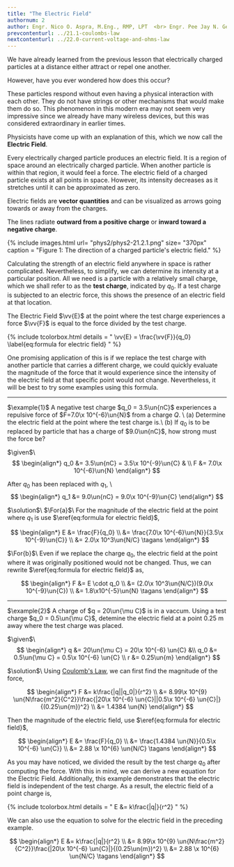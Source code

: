 ```yaml
---
title: "The Electric Field"
authornum: 2
author: Engr. Nico O. Aspra, M.Eng., RMP, LPT  <br> Engr. Pee Jay N. Gealone
prevcontenturl: ../21.1-coulombs-law
nextcontenturl: ../22.0-current-voltage-and-ohms-law
---
```



We have already learned from the previous lesson that electrically charged particles at a distance either attract or repel one another. 

However, have you ever wondered how does this occur? 

These particles respond without even having a physical interaction with each other. They do not have strings or other mechanisms that would make them do so. This phenomenon in this modern era may not seem very impressive since we already have many wireless devices, but this was considered extraordinary in earlier times. 

Physicists have come up with an explanation of this, which we now call the **Electric Field**.



Every electrically charged particle produces an electric field. It is a region of space around an electrically charged particle. When another particle is within that region, it would feel a force. The electric field of a charged particle exists at all points in space. However, its intensity decreases as it stretches until it can be approximated as zero.


Electric fields are **vector quantities** and can be visualized as arrows going towards or away from the charges. 

The lines radiate **outward from a positive charge** or **inward toward a negative charge**.





{% include images.html 
    url= "phys2/phys2-21.2.1.png" 
    size= "370px"
    caption = "Figure 1: The direction of a charged particle's electric field."
%}





Calculating the strength of an electric field anywhere in space is rather complicated. Nevertheless, to simplify, we can determine its intensity at a particular position. All we need is a particle with a relatively small charge, which we shall refer to as the **test charge**, indicated by $q_0$. If a test charge is subjected to an electric force, this shows the presence of an electric field at that location.


The Electric Field $\vv{E}$ at the point where the test charge experiences a force $\vv{F}$ is equal to the force divided by the test charge.

{% include tcolorbox.html
    details = "
        \vv{E} = \frac{\vv{F}}{q_0}
        \label{eq:formula for electric field}
    "
%}


One promising application of this is if we replace the test charge with another particle that carries a different charge, we could quickly evaluate the magnitude of the force that it would experience since the intensity of the electric field at that specific point would not change. Nevertheless, it will be best to try some examples using this formula.









---
$\example{1}$
A negative test charge $q_0 = 3.5\un{nC}$ experiences a repulsive force of $F=7.0\x 10^{-6}\un{N}$ from a charge $Q$. \\
(a) Determine the electric field at the point where the test charge is.\\
(b) If $q_0$ is to be replaced by particle that has a charge of $9.0\un{nC}$, how strong must the force be?

$\given$\\
$$
\begin{align*}
	q_0 &= 3.5\un{nC} = 3.5\x 10^{-9}\un{C} & \\
	F &= 7.0\x 10^{-6}\un{N}
\end{align*}
$$ 

After $q_0$ has been replaced with $q_1$, \\
$$
\begin{align*}
	q_1 &= 9.0\un{nC} = 9.0\x 10^{-9}\un{C}
\end{align*}
$$



$\solution$\\
$\For{a}$\\
For the magnitude of the electric field at the point where $q_1$ is use $\eref{eq:formula for electric field}$,

$$
\begin{align*}
	E &= \frac{F}{q_0} \\
	&= \frac{7.0\x 10^{-6}\un{N}}{3.5\x 10^{-9}\un{C}} \\
	&= 2.0\x 10^3\un{N/C}		\tagans
\end{align*}
$$


$\For{b}$\\
Even if we replace the charge $q_0$, the electric field at the point where it was originally positioned would not be changed. Thus, we can rewrite $\eref{eq:formula for electric field}$ as,

$$
\begin{align*}
	F &= E \cdot q_0 \\
	&= (2.0\x 10^3\un{N/C})(9.0\x 10^{-9}\un{C}) \\
	&= 1.8\x10^{-5}\un{N}	\tagans
\end{align*}
$$













---
$\example{2}$
A charge of $q = 20\un{\mu C}$ is in a vaccum. Using a test charge $q_0 = 0.5\un{\mu C}$, detemine the electric field at a point 0.25 m away where the test charge was placed.

$\given$\\
$$
\begin{align*}
	q &= 20\un{\mu C} = 20\x 10^{-6} \un{C} &\\
	q_0 &= 0.5\un{\mu C} = 0.5\x 10^{-6} \un{C} \\
	r &= 0.25\un{m}
\end{align*}
$$

$\solution$\\
Using [Coulomb's Law](../21.1-coulombs-law), we can first find the magnitude of the force,

$$
\begin{align*}
	F &= k\frac{|q||q_0|}{r^2} \\
	&= 8.99\x 10^{9} \un{N\frac{m^2}{C^2}}\frac{|20\x 10^{-6} \un{C}||0.5\x 10^{-6} \un{C}|}{(0.25\un{m})^2} \\
	&= 1.4384 \un{N}
\end{align*}
$$

Then the magnitude of the electric field, use $\eref{eq:formula for electric field}$,

$$
\begin{align*}
	E &= \frac{F}{q_0} \\
	&= \frac{1.4384 \un{N}}{0.5\x 10^{-6} \un{C}} \\
	&= 2.88 \x 10^{6} \un{N/C}		\tagans
\end{align*}
$$




As you may have noticed, we divided the result by the test charge $q_0$ after computing the force. With this in mind, we can derive a new equation for the Electric Field. Additionally, this example demonstrates that the electric field is independent of the test charge. As a result, the electric field of a point charge is,





{% include tcolorbox.html
    details = "
        E &= k\frac{|q|}{r^2}
    "
%}


We can also use the equation to solve for the electric field in the preceding example.

$$
\begin{align*}
	E &= k\frac{|q|}{r^2} \\
	&= 8.99\x 10^{9} \un{N\frac{m^2}{C^2}}\frac{|20\x 10^{-6} \un{C}|}{(0.25\un{m})^2} \\
	&= 2.88 \x 10^{6} \un{N/C}		\tagans
\end{align*}
$$